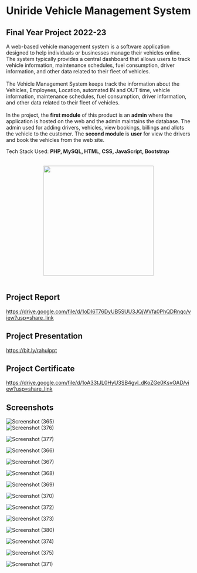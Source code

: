 # Uniride Vehicle Management System

## Final Year Project 2022-23

A web-based vehicle management system is a software application designed to help
individuals or businesses manage their vehicles online. The system typically provides 
a central dashboard that allows users to track vehicle information, maintenance schedules, 
fuel consumption, driver information, and other data related to their fleet of vehicles.
<br>
<br>
The Vehicle Management System keeps track the information about the Vehicles,
Employees, Location, automated IN and OUT time, vehicle information, maintenance
schedules, fuel consumption, driver information, and other data related to their fleet of
vehicles.
<br>
<br>
In the project, the **first module** of this product is an **admin** where the application is
hosted on the web and the admin maintains the database. The admin used for adding drivers,
vehicles, view bookings, billings and allots the vehicle to the customer. The **second module** is **user** for 
view the drivers and book the vehicles from the web site.

Tech Stack Used: **PHP, MySQL, HTML, CSS, JavaScript, Bootstrap**

<br>
<div align = "center">
   <img src="https://github.com/garuda-coder/vehicle-management-system/assets/73305920/58baa540-99c2-4aa2-867c-d99ac6d229fe" width = 300px height = 300px>
</div>
<br>

## Project Report
https://drive.google.com/file/d/1oDI6T76DyUB5SUU3JQjWVfa0PhQDRnqc/view?usp=share_link

## Project Presentation
https://bit.ly/rahulppt

## Project Certificate
https://drive.google.com/file/d/1oA33tJL0HyU3SB4gvl_dKoZGe0KsvOAD/view?usp=share_link

## Screenshots

![Screenshot (365)](https://github.com/garuda-coder/vehicle-management-system/assets/73305920/a95540c9-89ac-4869-b314-f4177bca4662)
<br>
![Screenshot (376)](https://github.com/garuda-coder/vehicle-management-system/assets/73305920/e0075817-eada-4171-bb33-f1a08bbe51dd)

![Screenshot (377)](https://github.com/garuda-coder/vehicle-management-system/assets/73305920/a7038b35-b7d1-4d6e-ae27-efa8a0b5a22a)

![Screenshot (366)](https://github.com/garuda-coder/vehicle-management-system/assets/73305920/9d6fa32a-abc5-477d-8c8f-b884a7c3dff8)

![Screenshot (367)](https://github.com/garuda-coder/vehicle-management-system/assets/73305920/33da75d7-5949-4ba6-95bb-55a983b782d8)

![Screenshot (368)](https://github.com/garuda-coder/vehicle-management-system/assets/73305920/ae6f3cc8-969b-4751-b5cb-e9ecc1a9c409)

![Screenshot (369)](https://github.com/garuda-coder/vehicle-management-system/assets/73305920/55400ebb-9101-46e4-b0d0-9f3bfaa92250)

![Screenshot (370)](https://github.com/garuda-coder/vehicle-management-system/assets/73305920/f86a5c0f-fcce-4478-b797-1b0ec87376c4)

![Screenshot (372)](https://github.com/garuda-coder/vehicle-management-system/assets/73305920/92d59946-ae45-4f6d-a96d-22266075870c)

![Screenshot (373)](https://github.com/garuda-coder/vehicle-management-system/assets/73305920/7aa37750-7677-46c0-82da-3d7e739b6db7)

![Screenshot (380)](https://github.com/garuda-coder/vehicle-management-system/assets/73305920/f7003d15-e66a-4447-b981-cb1fe3c3e4ef)

![Screenshot (374)](https://github.com/garuda-coder/vehicle-management-system/assets/73305920/bce95e99-2336-46cf-8aea-22fae1f79f99)

![Screenshot (375)](https://github.com/garuda-coder/vehicle-management-system/assets/73305920/495388a8-3b91-4dfb-90fb-4c390195f74c)

![Screenshot (371)](https://github.com/garuda-coder/vehicle-management-system/assets/73305920/57027dc1-0bc8-4a3d-8e70-65f1bf3f5dec)

